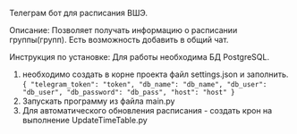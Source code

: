 Телеграм бот для расписания ВШЭ.

Описание:
Позволяет получать информацию о расписании группы(групп).
Есть возможность добавить в общий чат.

Инструкция по установке:
Для работы необходима БД PostgreSQL.
1) необходимо создать в корне проекта файл settings.json и заполнить.
`{
  "telegram_token": "token",
  "db_name": "db_name",
  "db_user": "db_user",
  "db_password": "db_pass",
  "host": "host"
}`
2) Запускать программу из файла main.py
3) Для автоматического обновления расписания - создать крон на выполнение UpdateTimeTable.py